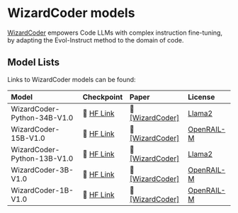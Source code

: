 <!---
Copyright (C) 2023 Databricks, Inc.

Licensed under the Apache License, Version 2.0 (the "License");
you may not use this file except in compliance with the License.
You may obtain a copy of the License at

    http://www.apache.org/licenses/LICENSE-2.0

Unless required by applicable law or agreed to in writing, software
distributed under the License is distributed on an "AS IS" BASIS,
WITHOUT WARRANTIES OR CONDITIONS OF ANY KIND, either express or implied.
See the License for the specific language governing permissions and
limitations under the License.
-->

# WizardCoder models
[WizardCoder](https://arxiv.org/pdf/2306.08568) empowers Code LLMs with complex instruction fine-tuning, by adapting the Evol-Instruct method to the domain of code.

## Model Lists
Links to WizardCoder models can be found:

| Model                       | Checkpoint                                                                                           | Paper                                                                             | License                                                                                                        |
|:----------------------------|:-----------------------------------------------------------------------------------------------------|:----------------------------------------------------------------------------------|:---------------------------------------------------------------------------------------------------------------| 
| WizardCoder-Python-34B-V1.0 | 🤗 <a href="https://huggingface.co/WizardLM/WizardCoder-Python-34B-V1.0" target="_blank">HF Link</a> | 📃 <a href="https://arxiv.org/abs/2306.08568" target="_blank">[WizardCoder]</a>   | <a href="https://ai.meta.com/resources/models-and-libraries/llama-downloads/" target="_blank">Llama2</a>       |
| WizardCoder-15B-V1.0        | 🤗 <a href="https://huggingface.co/WizardLM/WizardCoder-15B-V1.0" target="_blank">HF Link</a>        | 📃 <a href="https://arxiv.org/abs/2306.08568" target="_blank">[WizardCoder]</a>   | <a href="https://huggingface.co/spaces/bigcode/bigcode-model-license-agreement" target="_blank">OpenRAIL-M</a> |
| WizardCoder-Python-13B-V1.0 | 🤗 <a href="https://huggingface.co/WizardLM/WizardCoder-Python-13B-V1.0" target="_blank">HF Link</a> | 📃 <a href="https://arxiv.org/abs/2306.08568" target="_blank">[WizardCoder]</a>   | <a href="https://ai.meta.com/resources/models-and-libraries/llama-downloads/" target="_blank">Llama2</a>       |
| WizardCoder-3B-V1.0         | 🤗 <a href="https://huggingface.co/WizardLM/WizardCoder-3B-V1.0" target="_blank">HF Link</a>         | 📃 <a href="https://arxiv.org/abs/2306.08568" target="_blank">[WizardCoder]</a>   | <a href="https://huggingface.co/spaces/bigcode/bigcode-model-license-agreement" target="_blank">OpenRAIL-M</a> |
| WizardCoder-1B-V1.0         | 🤗 <a href="https://huggingface.co/WizardLM/WizardCoder-1B-V1.0" target="_blank">HF Link</a>         | 📃 <a href="https://arxiv.org/abs/2306.08568" target="_blank">[WizardCoder]</a>   | <a href="https://huggingface.co/spaces/bigcode/bigcode-model-license-agreement" target="_blank">OpenRAIL-M</a> |

